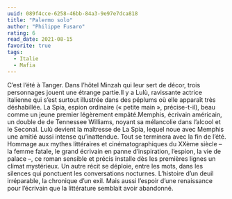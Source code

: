 ```yaml
---
uuid: 089f4cce-6258-46bb-84a3-9e97e7dca818
title: "Palermo solo"
author: "Philippe Fusaro"
rating: 6
read_date: 2021-08-15
favorite: true
tags:
  - Italie
  - Mafia
---
```


C’est l’été à Tanger. Dans l’hôtel Minzah qui leur sert de décor, trois personnages jouent une étrange partie.Il y a Lulù, ravissante actrice italienne qui s’est surtout illustrée dans des péplums où elle apparaît très déshabillée. La Spia, espion ordinaire (« petite main », précise-t-il), beau comme un jeune premier légèrement empâté.Memphis, écrivain américain, un double de de Tennessee Williams, noyant sa mélancolie dans l’alcool et le Seconal. Lulù devient la maîtresse de La Spia, lequel noue avec Memphis une amitié aussi intense qu’inattendue. Tout se terminera avec la fin de l’été. Hommage aux mythes littéraires et cinématographiques du XXème siècle – la femme fatale, le grand écrivain en panne d’inspiration, l’espion, la vie de palace –, ce roman sensible et précis installe dès les premières lignes un climat mystérieux. Un autre récit se déploie, entre les mots, dans les silences qui ponctuent les conversations nocturnes. L’histoire d’un deuil irréparable, la chronique d’un exil. Mais aussi l’espoir d’une renaissance pour l’écrivain que la littérature semblait avoir abandonné.